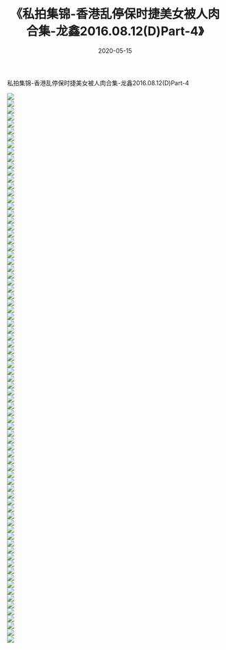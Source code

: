 ﻿---
layout: post
title:  《私拍集锦-香港乱停保时捷美女被人肉合集-龙鑫2016.08.12(D)Part-4》
date:   2020-05-15
img: http://imgx.orgx.ga/漏D/网络美图/2020/私拍集锦-香港乱停保时捷美女被人肉合集-龙鑫2016.08.12(D)Part-4/000.jpg
categories: [美女, 清纯, 唯美]
---

私拍集锦-香港乱停保时捷美女被人肉合集-龙鑫2016.08.12(D)Part-4

  ![](http://imgx.orgx.ga/漏D/网络美图/2020/私拍集锦-香港乱停保时捷美女被人肉合集-龙鑫2016.08.12(D)Part-4/001.jpg) <br> ![](http://imgx.orgx.ga/漏D/网络美图/2020/私拍集锦-香港乱停保时捷美女被人肉合集-龙鑫2016.08.12(D)Part-4/002.jpg) <br> ![](http://imgx.orgx.ga/漏D/网络美图/2020/私拍集锦-香港乱停保时捷美女被人肉合集-龙鑫2016.08.12(D)Part-4/003.jpg) <br> ![](http://imgx.orgx.ga/漏D/网络美图/2020/私拍集锦-香港乱停保时捷美女被人肉合集-龙鑫2016.08.12(D)Part-4/004.jpg) <br> ![](http://imgx.orgx.ga/漏D/网络美图/2020/私拍集锦-香港乱停保时捷美女被人肉合集-龙鑫2016.08.12(D)Part-4/005.jpg) <br> ![](http://imgx.orgx.ga/漏D/网络美图/2020/私拍集锦-香港乱停保时捷美女被人肉合集-龙鑫2016.08.12(D)Part-4/006.jpg) <br> ![](http://imgx.orgx.ga/漏D/网络美图/2020/私拍集锦-香港乱停保时捷美女被人肉合集-龙鑫2016.08.12(D)Part-4/007.jpg) <br> ![](http://imgx.orgx.ga/漏D/网络美图/2020/私拍集锦-香港乱停保时捷美女被人肉合集-龙鑫2016.08.12(D)Part-4/008.jpg) <br> ![](http://imgx.orgx.ga/漏D/网络美图/2020/私拍集锦-香港乱停保时捷美女被人肉合集-龙鑫2016.08.12(D)Part-4/009.jpg) <br> ![](http://imgx.orgx.ga/漏D/网络美图/2020/私拍集锦-香港乱停保时捷美女被人肉合集-龙鑫2016.08.12(D)Part-4/010.jpg) <br> ![](http://imgx.orgx.ga/漏D/网络美图/2020/私拍集锦-香港乱停保时捷美女被人肉合集-龙鑫2016.08.12(D)Part-4/011.jpg) <br> ![](http://imgx.orgx.ga/漏D/网络美图/2020/私拍集锦-香港乱停保时捷美女被人肉合集-龙鑫2016.08.12(D)Part-4/012.jpg) <br> ![](http://imgx.orgx.ga/漏D/网络美图/2020/私拍集锦-香港乱停保时捷美女被人肉合集-龙鑫2016.08.12(D)Part-4/013.jpg) <br> ![](http://imgx.orgx.ga/漏D/网络美图/2020/私拍集锦-香港乱停保时捷美女被人肉合集-龙鑫2016.08.12(D)Part-4/014.jpg) <br> ![](http://imgx.orgx.ga/漏D/网络美图/2020/私拍集锦-香港乱停保时捷美女被人肉合集-龙鑫2016.08.12(D)Part-4/015.jpg) <br> ![](http://imgx.orgx.ga/漏D/网络美图/2020/私拍集锦-香港乱停保时捷美女被人肉合集-龙鑫2016.08.12(D)Part-4/016.jpg) <br> ![](http://imgx.orgx.ga/漏D/网络美图/2020/私拍集锦-香港乱停保时捷美女被人肉合集-龙鑫2016.08.12(D)Part-4/017.jpg) <br> ![](http://imgx.orgx.ga/漏D/网络美图/2020/私拍集锦-香港乱停保时捷美女被人肉合集-龙鑫2016.08.12(D)Part-4/018.jpg) <br> ![](http://imgx.orgx.ga/漏D/网络美图/2020/私拍集锦-香港乱停保时捷美女被人肉合集-龙鑫2016.08.12(D)Part-4/019.jpg) <br> ![](http://imgx.orgx.ga/漏D/网络美图/2020/私拍集锦-香港乱停保时捷美女被人肉合集-龙鑫2016.08.12(D)Part-4/020.jpg) <br> ![](http://imgx.orgx.ga/漏D/网络美图/2020/私拍集锦-香港乱停保时捷美女被人肉合集-龙鑫2016.08.12(D)Part-4/021.jpg) <br> ![](http://imgx.orgx.ga/漏D/网络美图/2020/私拍集锦-香港乱停保时捷美女被人肉合集-龙鑫2016.08.12(D)Part-4/022.jpg) <br> ![](http://imgx.orgx.ga/漏D/网络美图/2020/私拍集锦-香港乱停保时捷美女被人肉合集-龙鑫2016.08.12(D)Part-4/023.jpg) <br> ![](http://imgx.orgx.ga/漏D/网络美图/2020/私拍集锦-香港乱停保时捷美女被人肉合集-龙鑫2016.08.12(D)Part-4/024.jpg) <br> ![](http://imgx.orgx.ga/漏D/网络美图/2020/私拍集锦-香港乱停保时捷美女被人肉合集-龙鑫2016.08.12(D)Part-4/025.jpg) <br> ![](http://imgx.orgx.ga/漏D/网络美图/2020/私拍集锦-香港乱停保时捷美女被人肉合集-龙鑫2016.08.12(D)Part-4/026.jpg) <br> ![](http://imgx.orgx.ga/漏D/网络美图/2020/私拍集锦-香港乱停保时捷美女被人肉合集-龙鑫2016.08.12(D)Part-4/027.jpg) <br> ![](http://imgx.orgx.ga/漏D/网络美图/2020/私拍集锦-香港乱停保时捷美女被人肉合集-龙鑫2016.08.12(D)Part-4/028.jpg) <br> ![](http://imgx.orgx.ga/漏D/网络美图/2020/私拍集锦-香港乱停保时捷美女被人肉合集-龙鑫2016.08.12(D)Part-4/029.jpg) <br> ![](http://imgx.orgx.ga/漏D/网络美图/2020/私拍集锦-香港乱停保时捷美女被人肉合集-龙鑫2016.08.12(D)Part-4/030.jpg) <br> ![](http://imgx.orgx.ga/漏D/网络美图/2020/私拍集锦-香港乱停保时捷美女被人肉合集-龙鑫2016.08.12(D)Part-4/031.jpg) <br> ![](http://imgx.orgx.ga/漏D/网络美图/2020/私拍集锦-香港乱停保时捷美女被人肉合集-龙鑫2016.08.12(D)Part-4/032.jpg) <br> ![](http://imgx.orgx.ga/漏D/网络美图/2020/私拍集锦-香港乱停保时捷美女被人肉合集-龙鑫2016.08.12(D)Part-4/033.jpg) <br> ![](http://imgx.orgx.ga/漏D/网络美图/2020/私拍集锦-香港乱停保时捷美女被人肉合集-龙鑫2016.08.12(D)Part-4/034.jpg) <br> ![](http://imgx.orgx.ga/漏D/网络美图/2020/私拍集锦-香港乱停保时捷美女被人肉合集-龙鑫2016.08.12(D)Part-4/035.jpg) <br> ![](http://imgx.orgx.ga/漏D/网络美图/2020/私拍集锦-香港乱停保时捷美女被人肉合集-龙鑫2016.08.12(D)Part-4/036.jpg) <br> ![](http://imgx.orgx.ga/漏D/网络美图/2020/私拍集锦-香港乱停保时捷美女被人肉合集-龙鑫2016.08.12(D)Part-4/037.jpg) <br> ![](http://imgx.orgx.ga/漏D/网络美图/2020/私拍集锦-香港乱停保时捷美女被人肉合集-龙鑫2016.08.12(D)Part-4/038.jpg) <br> ![](http://imgx.orgx.ga/漏D/网络美图/2020/私拍集锦-香港乱停保时捷美女被人肉合集-龙鑫2016.08.12(D)Part-4/039.jpg) <br> ![](http://imgx.orgx.ga/漏D/网络美图/2020/私拍集锦-香港乱停保时捷美女被人肉合集-龙鑫2016.08.12(D)Part-4/040.jpg) <br> ![](http://imgx.orgx.ga/漏D/网络美图/2020/私拍集锦-香港乱停保时捷美女被人肉合集-龙鑫2016.08.12(D)Part-4/041.jpg) <br> ![](http://imgx.orgx.ga/漏D/网络美图/2020/私拍集锦-香港乱停保时捷美女被人肉合集-龙鑫2016.08.12(D)Part-4/042.jpg) <br> ![](http://imgx.orgx.ga/漏D/网络美图/2020/私拍集锦-香港乱停保时捷美女被人肉合集-龙鑫2016.08.12(D)Part-4/043.jpg) <br> ![](http://imgx.orgx.ga/漏D/网络美图/2020/私拍集锦-香港乱停保时捷美女被人肉合集-龙鑫2016.08.12(D)Part-4/044.jpg) <br> ![](http://imgx.orgx.ga/漏D/网络美图/2020/私拍集锦-香港乱停保时捷美女被人肉合集-龙鑫2016.08.12(D)Part-4/045.jpg) <br> ![](http://imgx.orgx.ga/漏D/网络美图/2020/私拍集锦-香港乱停保时捷美女被人肉合集-龙鑫2016.08.12(D)Part-4/046.jpg) <br> ![](http://imgx.orgx.ga/漏D/网络美图/2020/私拍集锦-香港乱停保时捷美女被人肉合集-龙鑫2016.08.12(D)Part-4/047.jpg) <br> ![](http://imgx.orgx.ga/漏D/网络美图/2020/私拍集锦-香港乱停保时捷美女被人肉合集-龙鑫2016.08.12(D)Part-4/048.jpg) <br> ![](http://imgx.orgx.ga/漏D/网络美图/2020/私拍集锦-香港乱停保时捷美女被人肉合集-龙鑫2016.08.12(D)Part-4/049.jpg) <br> ![](http://imgx.orgx.ga/漏D/网络美图/2020/私拍集锦-香港乱停保时捷美女被人肉合集-龙鑫2016.08.12(D)Part-4/050.jpg) <br> ![](http://imgx.orgx.ga/漏D/网络美图/2020/私拍集锦-香港乱停保时捷美女被人肉合集-龙鑫2016.08.12(D)Part-4/051.jpg) <br> ![](http://imgx.orgx.ga/漏D/网络美图/2020/私拍集锦-香港乱停保时捷美女被人肉合集-龙鑫2016.08.12(D)Part-4/052.jpg) <br> ![](http://imgx.orgx.ga/漏D/网络美图/2020/私拍集锦-香港乱停保时捷美女被人肉合集-龙鑫2016.08.12(D)Part-4/053.jpg) <br> ![](http://imgx.orgx.ga/漏D/网络美图/2020/私拍集锦-香港乱停保时捷美女被人肉合集-龙鑫2016.08.12(D)Part-4/054.jpg) <br> ![](http://imgx.orgx.ga/漏D/网络美图/2020/私拍集锦-香港乱停保时捷美女被人肉合集-龙鑫2016.08.12(D)Part-4/055.jpg) <br> ![](http://imgx.orgx.ga/漏D/网络美图/2020/私拍集锦-香港乱停保时捷美女被人肉合集-龙鑫2016.08.12(D)Part-4/056.jpg) <br> ![](http://imgx.orgx.ga/漏D/网络美图/2020/私拍集锦-香港乱停保时捷美女被人肉合集-龙鑫2016.08.12(D)Part-4/057.jpg) <br> ![](http://imgx.orgx.ga/漏D/网络美图/2020/私拍集锦-香港乱停保时捷美女被人肉合集-龙鑫2016.08.12(D)Part-4/058.jpg) <br> ![](http://imgx.orgx.ga/漏D/网络美图/2020/私拍集锦-香港乱停保时捷美女被人肉合集-龙鑫2016.08.12(D)Part-4/059.jpg) <br> ![](http://imgx.orgx.ga/漏D/网络美图/2020/私拍集锦-香港乱停保时捷美女被人肉合集-龙鑫2016.08.12(D)Part-4/060.jpg) <br> ![](http://imgx.orgx.ga/漏D/网络美图/2020/私拍集锦-香港乱停保时捷美女被人肉合集-龙鑫2016.08.12(D)Part-4/061.jpg) <br> ![](http://imgx.orgx.ga/漏D/网络美图/2020/私拍集锦-香港乱停保时捷美女被人肉合集-龙鑫2016.08.12(D)Part-4/062.jpg) <br> ![](http://imgx.orgx.ga/漏D/网络美图/2020/私拍集锦-香港乱停保时捷美女被人肉合集-龙鑫2016.08.12(D)Part-4/063.jpg) <br> ![](http://imgx.orgx.ga/漏D/网络美图/2020/私拍集锦-香港乱停保时捷美女被人肉合集-龙鑫2016.08.12(D)Part-4/064.jpg) <br> ![](http://imgx.orgx.ga/漏D/网络美图/2020/私拍集锦-香港乱停保时捷美女被人肉合集-龙鑫2016.08.12(D)Part-4/065.jpg) <br> ![](http://imgx.orgx.ga/漏D/网络美图/2020/私拍集锦-香港乱停保时捷美女被人肉合集-龙鑫2016.08.12(D)Part-4/066.jpg) <br> ![](http://imgx.orgx.ga/漏D/网络美图/2020/私拍集锦-香港乱停保时捷美女被人肉合集-龙鑫2016.08.12(D)Part-4/067.jpg) <br> ![](http://imgx.orgx.ga/漏D/网络美图/2020/私拍集锦-香港乱停保时捷美女被人肉合集-龙鑫2016.08.12(D)Part-4/068.jpg) <br> ![](http://imgx.orgx.ga/漏D/网络美图/2020/私拍集锦-香港乱停保时捷美女被人肉合集-龙鑫2016.08.12(D)Part-4/069.jpg) <br> ![](http://imgx.orgx.ga/漏D/网络美图/2020/私拍集锦-香港乱停保时捷美女被人肉合集-龙鑫2016.08.12(D)Part-4/070.jpg) <br> ![](http://imgx.orgx.ga/漏D/网络美图/2020/私拍集锦-香港乱停保时捷美女被人肉合集-龙鑫2016.08.12(D)Part-4/071.jpg) <br> ![](http://imgx.orgx.ga/漏D/网络美图/2020/私拍集锦-香港乱停保时捷美女被人肉合集-龙鑫2016.08.12(D)Part-4/072.jpg) <br> ![](http://imgx.orgx.ga/漏D/网络美图/2020/私拍集锦-香港乱停保时捷美女被人肉合集-龙鑫2016.08.12(D)Part-4/073.jpg) <br> ![](http://imgx.orgx.ga/漏D/网络美图/2020/私拍集锦-香港乱停保时捷美女被人肉合集-龙鑫2016.08.12(D)Part-4/074.jpg) <br> ![](http://imgx.orgx.ga/漏D/网络美图/2020/私拍集锦-香港乱停保时捷美女被人肉合集-龙鑫2016.08.12(D)Part-4/075.jpg) <br> ![](http://imgx.orgx.ga/漏D/网络美图/2020/私拍集锦-香港乱停保时捷美女被人肉合集-龙鑫2016.08.12(D)Part-4/076.jpg) <br> ![](http://imgx.orgx.ga/漏D/网络美图/2020/私拍集锦-香港乱停保时捷美女被人肉合集-龙鑫2016.08.12(D)Part-4/077.jpg) <br> ![](http://imgx.orgx.ga/漏D/网络美图/2020/私拍集锦-香港乱停保时捷美女被人肉合集-龙鑫2016.08.12(D)Part-4/078.jpg) <br> ![](http://imgx.orgx.ga/漏D/网络美图/2020/私拍集锦-香港乱停保时捷美女被人肉合集-龙鑫2016.08.12(D)Part-4/079.jpg) <br> ![](http://imgx.orgx.ga/漏D/网络美图/2020/私拍集锦-香港乱停保时捷美女被人肉合集-龙鑫2016.08.12(D)Part-4/080.jpg) <br>